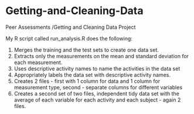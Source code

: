 Getting-and-Cleaning-Data
=========================

Peer Assessments /Getting and Cleaning Data Project

My R script called run_analysis.R does the following: 
1. Merges the training and the test sets to create one data set.
2. Extracts only the measurements on the mean and standard deviation for each measurement. 
3. Uses descriptive activity names to name the activities in the data set
4. Appropriately labels the data set with descriptive activity names.
5. Creates 2 files  - first with 1 column for data and 1 column for measurement type, second - separate columns for different variables
6. Creates a second set of two files, independent tidy data set with the average of each variable for each activity and each subject - again 2 files. 
